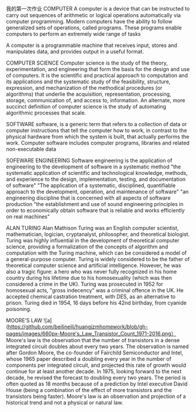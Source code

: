 我的第一次作业
COMPUTER
A computer is a device that can be instructed to carry out sequences of arithmetic or logical operations automatically via computer programming. Modern computers have the ability to follow generalized sets of operations, called programs. These programs enable computers to perform an extremely wide range of tasks

A computer is a programmable machine that receives input, stores and manipulates data, and provides output in a useful format.

COMPUTER SCIENCE
Computer science is the study of the theory, experimentation, and engineering that form the basis for the design and use of computers. It is the scientific and practical approach to computation and its applications and the systematic study of the feasibility, structure, expression, and mechanization of the methodical procedures (or algorithms) that underlie the acquisition, representation, processing, storage, communication of, and access to, information. An alternate, more succinct definition of computer science is the study of automating algorithmic processes that scale.

SOFTWARE
software, is a generic term that refers to a collection of data or computer instructions that tell the computer how to work, in contrast to the physical hardware from which the system is built, that actually performs the work.
Computer software includes computer programs, libraries and related non-executable data

SOFEWARE ENGINEERING
Software engineering is the application of engineering to the development of software in a systematic method
"the systematic application of scientific and technological knowledge, methods, and experience to the design, implementation, testing, and documentation of software"
"The application of a systematic, disciplined, quantifiable approach to the development, operation, and maintenance of software"
"an engineering discipline that is concerned with all aspects of software production
"the establishment and use of sound engineering principles in order to economically obtain software that is reliable and works efficiently on real machines"

ALAN TURING
Alan Mathison Turing was an English computer scientist, mathematician, logician, cryptanalyst, philosopher, and theoretical biologist. Turing was highly influential in the development of theoretical computer science, providing a formalization of the concepts of algorithm and computation with the Turing machine, which can be considered a model of a general-purpose computer. Turing is widely considered to be the father of theoretical computer science and artificial intelligence. However, he was also a tragic figure: a hero who was never fully recognized in his home country during his lifetime due to his homosexuality (which was then considered a crime in the UK). Turing was prosecuted in 1952 for homosexual acts, "gross indecency" was a criminal offence in the UK. He accepted chemical castration treatment, with DES, as an alternative to prison. Turing died in 1954, 16 days before his 42nd birthday, from cyanide poisoning.

MOORE’S LAW
![a](https://github.com/beilineili/huangjzmhomework/blob/gh-pages/images/660px-Moore's_Law_Transistor_Count_1971-2016.png）
Moore's law is the observation that the number of transistors in a dense integrated circuit doubles about every two years. The observation is named after Gordon Moore, the co-founder of Fairchild Semiconductor and Intel, whose 1965 paper described a doubling every year in the number of components per integrated circuit, and projected this rate of growth would continue for at least another decade. In 1975, looking forward to the next decade, he revised the forecast to doubling every two years. The period is often quoted as 18 months because of a prediction by Intel executive David House (being a combination of the effect of more transistors and the transistors being faster).
Moore's law is an observation and projection of a historical trend and not a physical or natural law.
